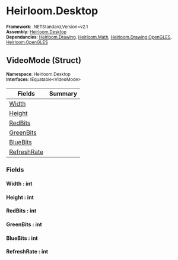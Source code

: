# Heirloom.Desktop

<small>**Framework**: .NETStandard,Version=v2.1</small>  
<small>**Assembly**: [Heirloom.Desktop](../Heirloom.Desktop/Heirloom.Desktop.md)</small>  
<small>**Dependancies**: [Heirloom.Drawing](../Heirloom.Drawing/Heirloom.Drawing.md), [Heirloom.Math](../Heirloom.Math/Heirloom.Math.md), [Heirloom.Drawing.OpenGLES](../Heirloom.Drawing.OpenGLES/Heirloom.Drawing.OpenGLES.md), [Heirloom.OpenGLES](../Heirloom.OpenGLES/Heirloom.OpenGLES.md)</small>  

## VideoMode (Struct)
<small>**Namespace**: Heirloom.Desktop</sub></small>  
<small>**Interfaces**: IEquatable\<VideoMode></small>  

| Fields                   | Summary |
|--------------------------|---------|
| [Width](#WIDT6892)       |         |
| [Height](#HEIGE098)      |         |
| [RedBits](#REDBB568)     |         |
| [GreenBits](#GREE8434)   |         |
| [BlueBits](#BLUEE807)    |         |
| [RefreshRate](#REFRCFA5) |         |

### Fields

#### <a name="WIDT6892"></a> Width : int

#### <a name="HEIGE098"></a> Height : int

#### <a name="REDBB568"></a> RedBits : int

#### <a name="GREE8434"></a> GreenBits : int

#### <a name="BLUEE807"></a> BlueBits : int

#### <a name="REFRCFA5"></a> RefreshRate : int

